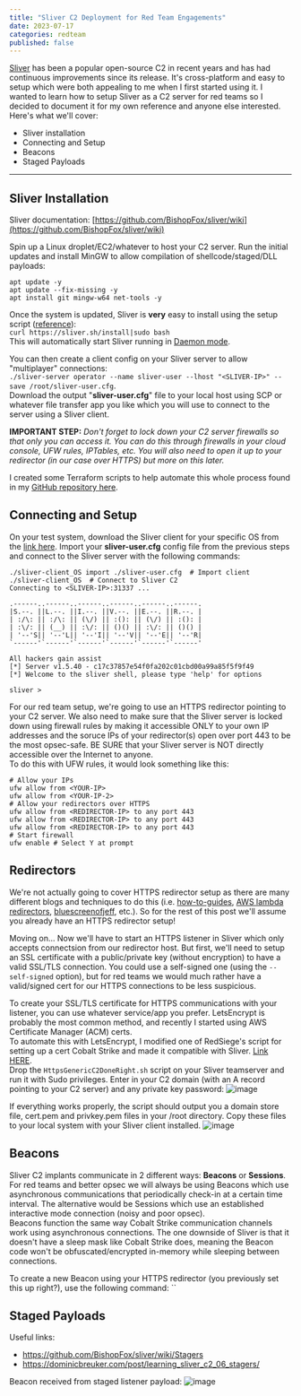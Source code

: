 ```yaml
---
title: "Sliver C2 Deployment for Red Team Engagements"
date: 2023-07-17
categories: redteam
published: false
---
```


[Sliver](https://github.com/BishopFox/sliver/) has been a popular open-source C2 in recent years and has had continuous improvements since its release. It's cross-platform and easy to setup which were both appealing to me when I first started using it. I wanted to learn how to setup Sliver as a C2 server for red teams so I decided to document it for my own reference and anyone else interested. Here's what we'll cover:

- Sliver installation
- Connecting and Setup
- Beacons
- Staged Payloads

---------------------------------------------

## Sliver Installation

Sliver documentation: [https://github.com/BishopFox/sliver/wiki](https://github.com/BishopFox/sliver/wiki)

Spin up a Linux droplet/EC2/whatever to host your C2 server. Run the initial updates and install MinGW to allow compilation of shellcode/staged/DLL payloads:
```
apt update -y
apt update --fix-missing -y
apt install git mingw-w64 net-tools -y
```

Once the system is updated, Sliver is __very__ easy to install using the setup script ([reference](https://github.com/BishopFox/sliver/#getting-started)): <br />
`curl https://sliver.sh/install|sudo bash` <br />
This will automatically start Sliver running in [Daemon mode](https://github.com/BishopFox/sliver/wiki/Daemon-Mode). 

You can then create a client config on your Sliver server to allow "multiplayer" connections: <br />
`./sliver-server operator --name sliver-user --lhost "<SLIVER-IP>" --save /root/sliver-user.cfg`.<br />
Download the output "**sliver-user.cfg**" file to your local host using SCP or whatever file transfer app you like which you will use to connect to the server using a Sliver client.

__IMPORTANT STEP:__ *Don't forget to lock down your C2 server firewalls so that only you can access it. You can do this through firewalls in your cloud console, UFW rules, IPTables, etc. You will also need to open it up to your redirector (in our case over HTTPS) but more on this later.*

I created some Terraform scripts to help automate this whole process found in my [GitHub repository here](https://github.com/wsummerhill/Automation-Scripts/tree/main/Sliver-C2-deployment_DigitalOcean).

## Connecting and Setup

On your test system, download the Sliver client for your specific OS from the [link here](https://github.com/BishopFox/sliver/releases). Import your **sliver-user.cfg** config file from the previous steps and connect to the Sliver server with the following commands:<br />
```
./sliver-client_OS import ./sliver-user.cfg  # Import client
./sliver-client_OS  # Connect to Sliver C2
Connecting to <SLIVER-IP>:31337 ...

.------..------..------..------..------..------.
|S.--. ||L.--. ||I.--. ||V.--. ||E.--. ||R.--. |
| :/\: || :/\: || (\/) || :(): || (\/) || :(): |
| :\/: || (__) || :\/: || ()() || :\/: || ()() |
| '--'S|| '--'L|| '--'I|| '--'V|| '--'E|| '--'R|
`------'`------'`------'`------'`------'`------'

All hackers gain assist
[*] Server v1.5.40 - c17c37857e54f0fa202c01cbd00a99a85f5f9f49
[*] Welcome to the sliver shell, please type 'help' for options

sliver >
```

For our red team setup, we're going to use an HTTPS redirector pointing to your C2 server. We also need to make sure that the Sliver server is locked down using firewall rules by making it accessible ONLY to your own IP addresses and the soruce IPs of your redirector(s) open over port 443 to be the most opsec-safe. BE SURE that your Sliver server is NOT directly accessible over the Internet to anyone.<br />
To do this with UFW rules, it would look something like this:<br />
```
# Allow your IPs
ufw allow from <YOUR-IP>
ufw allow from <YOUR-IP-2>
# Allow your redirectors over HTTPS
ufw allow from <REDIRECTOR-IP> to any port 443
ufw allow from <REDIRECTOR-IP> to any port 443
ufw allow from <REDIRECTOR-IP> to any port 443
# Start firewall
ufw enable # Select Y at prompt
```

## Redirectors 

We're not actually going to cover HTTPS redirector setup as there are many different blogs and techniques to do this (i.e. [how-to-guides](https://howto.thec2matrix.com/attack-infrastructure/redirectors), [AWS lambda redirectors](https://blog.xpnsec.com/aws-lambda-redirector/), [bluescreenofjeff](https://bluescreenofjeff.com/2018-04-12-https-payload-and-c2-redirectors/), etc.). So for the rest of this post we'll assume you already have an HTTPS redirector setup!

Moving on... Now we'll have to start an HTTPS listener in Sliver which only accepts connectsion from our redirector host. But first, we'll need to setup an SSL certificate with a public/private key (without encryption) to have a valid SSL/TLS connection. You could use a self-signed one (using the `--self-signed` option), but for red teams we would much rather have a valid/signed cert for our HTTPS connections to be less suspicious.

To create your SSL/TLS certificate for HTTPS communications with your listener, you can use whatever service/app you prefer. LetsEncrypt is probably the most common method, and recently I started using AWS Certificate Manager (ACM) certs.<br />
To automate this with LetsEncrypt, I modified one of RedSiege's script for setting up a cert Cobalt Strike and made it compatible with Sliver. [Link HERE](https://github.com/wsummerhill/Automation-Scripts/blob/main/HttpsGenericC2DoneRight.sh).<br />
Drop the `HttpsGenericC2DoneRight.sh` script on your Sliver teamserver and run it with Sudo privileges. Enter in your C2 domain (with an A record pointing to your C2 server) and any private key password:
![image](https://github.com/wsummerhill/wsummerhill.github.io/assets/35749735/fd02dfbc-dc55-4ad4-83d9-1bea28e1a12e)

If everything works properly, the script should output you a domain store file, cert.pem and privkey.pem files in your /root directory. Copy these files to your local system with your Sliver client installed.
![image](https://github.com/wsummerhill/wsummerhill.github.io/assets/35749735/a57e5b26-eee7-4556-aa19-5fa3b8307204)

## Beacons

Sliver C2 implants communicate in 2 different ways: **Beacons** or **Sessions**. For red teams and better opsec we will always be using Beacons which use asynchronous communications that periodically check-in at a certain time interval. The alternative would be Sessions which use an established interactive mode connection (noisy and poor opsec). <br />
Beacons function the same way Cobalt Strike communication channels work using asynchronous connections. The one downside of Sliver is that it doesn't have a sleep mask like Cobalt Strike does, meaning the Beacon code won't be obfuscated/encrypted in-memory while sleeping between connections. 

To create a new Beacon using your HTTPS redirector (you previously set this up right?), use the following command:
``


## Staged Payloads

Useful links:
- https://github.com/BishopFox/sliver/wiki/Stagers
- https://dominicbreuker.com/post/learning_sliver_c2_06_stagers/

Beacon received from staged listener payload:
![image](https://github.com/wsummerhill/wsummerhill.github.io/assets/35749735/12d8f0df-a5d2-440f-972f-cd091a38b738)
